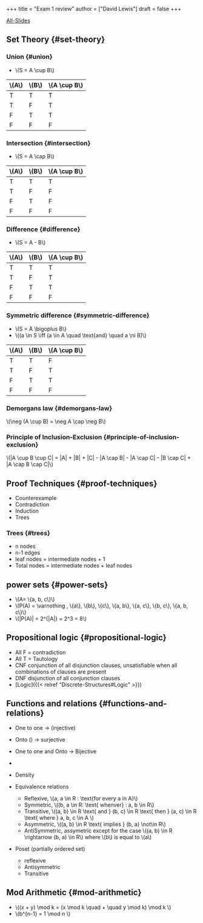 +++
title = "Exam 1 review"
author = ["David Lewis"]
draft = false
+++

[All-Slides](/ox-hugo/combine.pdf)


## Set Theory {#set-theory}


### Union {#union}

-   \\(S = A \cup B\\)

| \\(A\\) | \\(B\\) | \\(A \cup B\\) |
|---------|---------|----------------|
| T       | T       | T              |
| T       | F       | T              |
| F       | T       | T              |
| F       | F       | F              |


### Intersection {#intersection}

-   \\(S = A \cap B\\)

| \\(A\\) | \\(B\\) | \\(A \cup B\\) |
|---------|---------|----------------|
| T       | T       | T              |
| T       | F       | F              |
| F       | T       | F              |
| F       | F       | F              |


### Difference {#difference}

-   \\(S = A - B\\)

| \\(A\\) | \\(B\\) | \\(A \cup B\\) |
|---------|---------|----------------|
| T       | T       | T              |
| T       | F       | T              |
| F       | T       | T              |
| F       | F       | F              |


### Symmetric difference {#symmetric-difference}

-   \\(S = A \bigoplus B\\)
-   \\((a \in S \iff (a \in A \quad \text{and} \quad a \ni B)\\)

| \\(A\\) | \\(B\\) | \\(A \cup B\\) |
|---------|---------|----------------|
| T       | T       | F              |
| T       | F       | T              |
| F       | T       | T              |
| F       | F       | F              |


### Demorgans law {#demorgans-law}

\\(\neg (A \cup B) = \neg A \cap \neg B\\)


### Principle of Inclusion-Exclusion {#principle-of-inclusion-exclusion}

\\(|A \cup B \cup C| = |A| + |B| + |C| - |A \cap B| - |A \cap C| - |B \cap C| + |A \cap B \cap C|\\)


## Proof Techniques {#proof-techniques}

-   Counterexample
-   Contradiction
-   Induction
-   Trees


### Trees {#trees}

-   n nodes
-   n-1 edges
-   leaf nodes = intermediate nodes + 1
-   Total nodes = intermediate nodes + leaf nodes


## power sets {#power-sets}

-   \\(A= \\{a, b, c\\}\\)
-   \\(P(A) = \varnothing , \\{a\\}, \\{b\\}, \\{c\\}, \\{a, b\\}, \\{a, c\\}, \\{b, c\\}, \\{a, b, c\\}\\)
-   \\(|P(A)| = 2^{|A|} = 2^3 = 8\\)


## Propositional logic {#propositional-logic}

-   All F = contradiction
-   All T = Tautology
-   CNF conjunction of all disjunction clauses, unsatisfiable when all combinations of clauses are present
-   DNF disjunction of all conjunction clauses
-   [Logic]({{< relref "Discrete-Structures#Logic" >}})


## Functions and relations {#functions-and-relations}

-   One to one -> (injective)
-   Onto () -> surjective
-   One to one and Onto -> Bijective
-


-   Density
-   Equivalence relations
    -   Reflexive, \\(a, a \in R \: \text{for every a in A}\\)
    -   Symmetric, \\((b, a \in R\: \text{ whenver} \:  a, b \in R\\)
    -   Transitive, \\((a, b) \in R \text{ and } (b, c) \in R \text{ then } (a, c) \in R \text{ where } a, b, c \in A \\)
    -   Asymmetric, \\((a, b) \in R \text{ implies } (b, a) \not\in R\\)
    -   AntiSymmetric, assymetric except for the case \\((a, b) \in R \rightarrow (b, a) \in R\\) where \\(b\\) is equal to \\(a\\)
-   Poset (partially ordered set)
    -   reflexive
    -   Antisymmetric
    -   Transitive


## Mod Arithmetic {#mod-arithmetic}

-   \\((x + y) \mod k = (x \mod k \quad + \quad y \mod k) \mod k \\)
-   \\(b^{n-1} = 1 \mod n \\)
